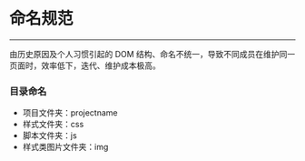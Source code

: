 # 命名规范
---

由历史原因及个人习惯引起的 DOM 结构、命名不统一，导致不同成员在维护同一页面时，效率低下，迭代、维护成本极高。

### 目录命名

* 项目文件夹：projectname
* 样式文件夹：css
* 脚本文件夹：js
* 样式类图片文件夹：img
